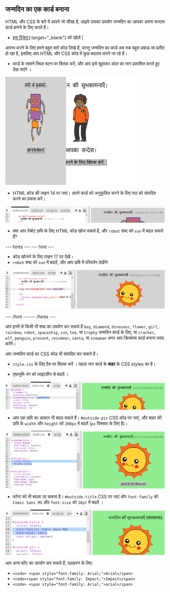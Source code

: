 ## जन्मदिन का एक कार्ड बनाना

HTML और CSS के बारे में आपने जो सीखा है, आइये उसका उपयोग जन्मदिन का आपका अपना कस्टम कार्ड बनाने के लिए करते हैं।

+ [इस ट्रिंकेट](https://trinket.io/html/fd34434874){:target="_blank"} को खोलें |

आरम्भ करने के लिए हमने बहुत सारे कोड लिखे हैं, परन्तु जन्मदिन का कार्ड अब तक बहुत उबाऊ सा प्रतीत हो रहा है, इसलिए आप HTML और CSS कोड में कुछ बदलाव करने जा रहे हैं।

+ कार्ड के सामने स्थित बटन पर क्लिक करें, और आप इसे खुलकर अंदर का भाग प्रकाशित करते हुए देख पाएंगे ।

![स्क्रीनशॉट](images/birthday-click.png)

+ HTML कोड की लाइन 14 पर जाएं। अपने कार्ड को अनुकूलित करने के लिए पाठ को संपादित करने का प्रयास करें।

![स्क्रीनशॉट](images/birthday-card-html.png)

+ क्या आप रोबोट छवि के लिए HTML कोड खोज सकते हैं, और `robot` शब्द को `sun` में बदल सकते हैं?

--- hints ---
 --- hint ---

+ कोड खोजने के लिए लाइन 17 पर देखें।
+ `robot` शब्द को `sun` में बदलें, और आप छवि में परिवर्तन देखेंगे!

![स्क्रीनशॉट](images/birthday-card-sun.png)

--- /hint ------ /hints ---

आप इनमें से किसी भी शब्द का उपयोग कर सकते हैं `boy`, `diamond`, `dinosaur`, `flower`, `girl`, `rainbow`, `robot`, `spaceship`, `sun`, `tea`, या `trophy` जन्मदिन कार्ड के लिए, या `cracker`, `elf`, `penguin`, `present`, `reindeer`, `santa`, या `snowman` अगर आप क्रिसमस कार्ड बनाना पसंद करेंगे।

आप जन्मदिन कार्ड का CSS कोड भी संपादित कर सकते हैं।

+ `style.css` के लिए टैब पर क्लिक करें । पहला भाग कार्ड के **बाहर** के CSS styles का है।

+ <color>पृष्ठभूमि-रंग</color> को <color>लाइटग्रीन</color> से बदलें ।

![स्क्रीनशॉट](images/birthday-card-outside.png)

+ आप एक छवि का आकार भी बदल सकते हैं। `#outside-pic` CSS कोड पर जाएं, और बाहर की छवि के `width` और `height` को `200px` में बदलें (`px` पिक्सल के लिए है)।

![स्क्रीनशॉट](images/birthday-card-size.png)

+ फॉन्ट को भी बदला जा सकता है। `#outside-title` CSS पर जाएं और `font-family` को `Comic Sans MS` और `font-size` को `16pt` में बदलें ।

![स्क्रीनशॉट](images/birthday-card-font.png)

आप अन्य फोंट का उपयोग कर सकते हैं, उदाहरण के लिए:

+ `<code> <span style="font-family: Arial;">Arial</span>`</code>
+ `<code><span style="font-family: Impact;">Impact</span>`</code>
+ `<code> <span style="font-family: Arial;">arial</span>`</code>